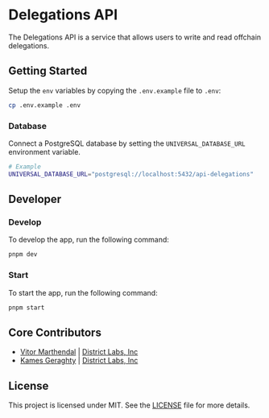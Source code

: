 # Delegations API

The Delegations API is a service that allows users to write and read offchain delegations.

## Getting Started

Setup the `env` variables by copying the `.env.example` file to `.env`:

```bash
cp .env.example .env
```

### Database

Connect a PostgreSQL database by setting the `UNIVERSAL_DATABASE_URL` environment variable.

```bash
# Example
UNIVERSAL_DATABASE_URL="postgresql://localhost:5432/api-delegations"
```


## Developer

### Develop

To develop the app, run the following command:

```bash
pnpm dev
```

### Start

To start the app, run the following command:

```bash
pnpm start
```

## Core Contributors

- [Vitor Marthendal](https://x.com/VitorMarthendal) | [District Labs, Inc](https://www.districtlabs.com/)
- [Kames Geraghty](https://x.com/KamesGeraghty) | [District Labs, Inc](https://www.districtlabs.com/)

## License

This project is licensed under MIT. See the [LICENSE](./LICENSE) file for more details.